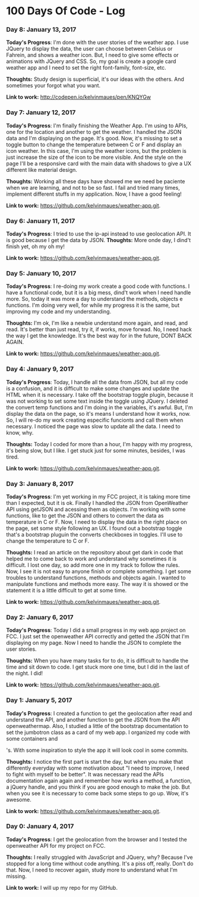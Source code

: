 # 100 Days Of Code - Log

### Day 8: January 13, 2017

**Today's Progress**: I'm done with the user stories of the weather app. I use JQuery to display the data, the user can choose between Celsius or Fahrein, and shows a weather icon. But, I need to give some effects or animations with JQuery and CSS. So, my goal is create a google card weather app and I need to set the right font-family, font-size, etc.

**Thoughts:** Study design is superficial, it's our ideas with the others. And sometimes your forgot what you want.

**Link to work:** http://codepen.io/kelvinmaues/pen/KNQYGw

### Day 7: January 12, 2017

**Today's Progress**: I'm finally finishing the Weather App. I'm using to APIs, one for the location and another to get the weather. I handled the JSON data and I'm displaying on the page. It's good. Now, it's missing to set a toggle button to change the temperature between C or F and display an icon weather. In this case, I'm using the weather icons, but the problem is just increase the size of the icon to be more visible. And the style on the page I'll be a responsive card with the main data with shadows to give a UX different like material design.

**Thoughts:** Working all these days have showed me we need be paciente when we are learning, and not to be so fast. I fail and tried many times, implement different stuffs in my application. Now, I have a good feeling!

**Link to work:** https://github.com/kelvinmaues/weather-app.git.

### Day 6: January 11, 2017

**Today's Progress**: I tried to use the ip-api instead to use geolocation API. It is good because I get the data by JSON.
**Thoughts:** More onde day, I dind't finish yet, oh my oh my!

**Link to work:** https://github.com/kelvinmaues/weather-app.git.

### Day 5: January 10, 2017

**Today's Progress**: I re-doing my work create a good code with functions. I have a functional code, but it is a big mess, dind't work when I need handle more. So, today it was more a day to understand the methods, objects e functions. I'm doing very well, for while my progress it is the same, but improving my code and my understanding.

**Thoughts:** I'm ok, I'm like a newbie understand more again, and read, and read. It's better than just read, try it, if works, move forwad. No, I need hack the way I get the knowledge. It's the best way for in the future, DONT BACK AGAIN.

**Link to work:** https://github.com/kelvinmaues/weather-app.git.

### Day 4: January 9, 2017

**Today's Progress**: Today, I handle all the data from JSON, but all my code is a confusion, and it is difficult to make some changes and update the HTML when it is necessary. I take off the bootstrap toggle plugin, because it was not working to set some text inside the toggle using JQuery. I deleted the convert temp functions and I'm doing in the variables, it's awful. But, I'm display the data on the page, so it's means I understand how it works, now. So, I will re-do my work creating especific funcionts and call them when necessary. I noticed the page was slow to update all the data. I need to know, why.

**Thoughts:** Today I coded for more than a hour, I'm happy with my progress, it's being slow, but I like. I get stuck just for some minutes, besides, I was tired.

**Link to work:** https://github.com/kelvinmaues/weather-app.git.

### Day 3: January 8, 2017

**Today's Progress**: I'm yet working in my FCC project, it is taking more time than I expected, but it is ok. Finally I handled the JSON from OpenWeather API using getJSON and acessing them as objects. I'm working with some functions, like to get the JSON and others to convert the data as temperature in C or F. Now, I need to display the data in the right place on the page, set some style following an UX. I found out a bootstrap toggle that's a bootstrap pluguin the converts checkboxes in toggles. I'll use to change the temperature to C or F.

**Thoughts:** I read an article on the repository about get dark in code that helped me to come back to work and understand why sometimes it is difficult. I lost one day, so add more one in my track to follow the rules. Now, I see it is not easy to anyone finish or complete something. I get some troubles to understand functions, methods and objects again. I wanted to manipulate functions and methods more easy. The way it is showed or the statement it is a little difficult to get at some time.

**Link to work:** https://github.com/kelvinmaues/weather-app.git.

### Day 2: January 6, 2017

**Today's Progress**: Today I did a small progress in my web app project on FCC. I just set the openweather API correctly and getted the JSON that I'm displaying on my page. Now I need to handle the JSON to complete the user stories.

**Thoughts:** When you have many tasks for to do, it is difficult to handle the time and sit down to code. I get stuck more one time, but I did in the last of the night. I did!

**Link to work:** https://github.com/kelvinmaues/weather-app.git.

### Day 1: January 5, 2017

**Today's Progress**: I created a function to get the geolocation after read and understand the API, and another function to get the JSON from the API openweathermap. Also, I studied a little of the bootstrap documentation to set the jumbotron class as a card of my web app. I organized my code with some containers and <div>'s. With some inspiration to style the app it will look cool in some commits.

**Thoughts:** I notice the first part is start the day, but when you make that differently everyday with some motivation about "I need to improve, I need to fight with myself to be better". It was necessary read the APIs documentation again again and remember how works a method, a function, a jQuery handle, and you think if you are good enough to make the job. But when you see it is necessary to come back some steps to go up. Wow, it's awesome.

**Link to work:** https://github.com/kelvinmaues/weather-app.git.

### Day 0: January 4, 2017

**Today's Progress**: I get the geolocation from the browser and I tested the openweather API for my project on FCC.

**Thoughts:** I really struggled with JavaScript and JQuery, why? Because I've stopped for a long time without code anything. It's a piss off, really. Don't do that. Now, I need to recover again, study more to understand what I'm missing.

**Link to work:** I will up my repo for my GitHub.
